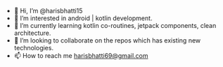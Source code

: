 - 👋 Hi, I’m @harisbhatti15
- 👀 I’m interested in android | kotlin development.
- 🌱 I’m currently learning kotlin co-routines, jetpack components, clean architecture.
- 💞️ I’m looking to collaborate on the repos which has existing new technologies.
- 📫 How to reach me harisbhatti69@gmail.com

<!---
harisbhatti15/harisbhatti15 is a ✨ special ✨ repository because its `README.md` (this file) appears on your GitHub profile.
You can click the Preview link to take a look at your changes.
--->

